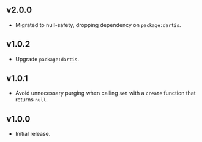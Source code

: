 ## v2.0.0
 * Migrated to null-safety, dropping dependency on `package:dartis`.

## v1.0.2
 * Upgrade `package:dartis`.

## v1.0.1
 * Avoid unnecessary purging when calling `set` with a `create` function that
   returns `null`.

## v1.0.0
 * Initial release.
